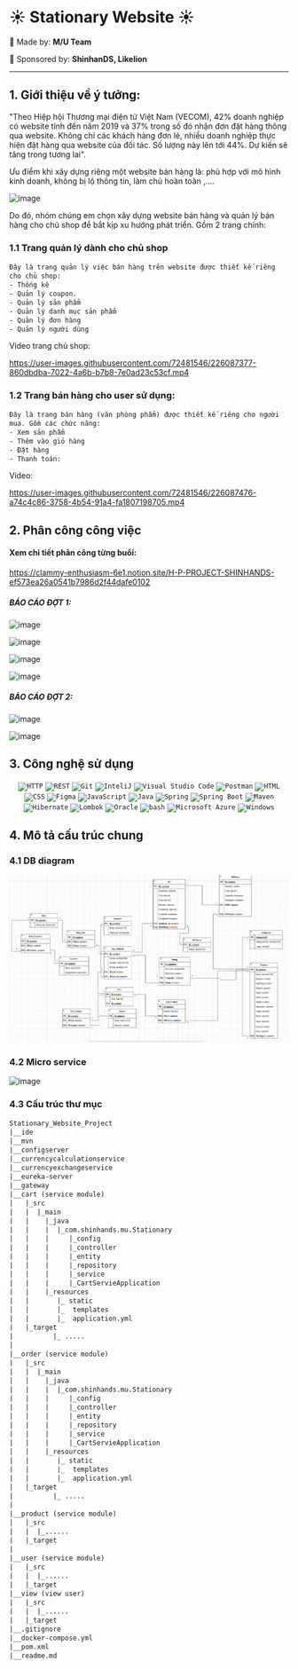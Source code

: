 # :sunny: Stationary Website :sunny:

:sunflower: Made by: 	**M/U Team**

:sunflower: Sponsored by: **ShinhanDS, Likelion**
***



## 1. Giới thiệu về ý tưởng:

"Theo Hiệp hội Thương mại điện tử Việt Nam (VECOM), 42% doanh nghiệp có website tính đến năm 2019 và 37% trong số đó nhận đơn đặt hàng thông qua website. Không chỉ các khách hàng đơn lẻ, nhiều doanh nghiệp thực hiện đặt hàng qua website của đối tác. Số lượng này lên tới 44%. 
Dự kiến sẽ tăng trong tương lai". 

Ưu điểm khi xây dựng riêng một website bán hàng là: phù hợp với mô hình kinh doanh, không bị lộ thông tin, làm chủ hoàn toàn ,....


![image](https://user-images.githubusercontent.com/72481546/226086440-800b5b86-4a63-4bb8-bcea-c1fc38d097ef.png)

Do đó, nhóm chúng em chọn xây dựng website bán hàng và quản lý bán hàng cho chủ shop để bắt kịp xu hướng phát triển. 
Gồm 2 trang chính:


### 1.1 Trang quản lý dành cho chủ shop
```
Đây là trang quản lý việc bán hàng trên website được thiết kế riêng cho chủ shop:
- Thống kê
- Quản lý coupon.
- Quản lý sản phẩm
- Quản lý danh mục sản phẩm
- Quản lý đơn hàng
- Quản lý người dùng 
```


Video trang chủ shop:

https://user-images.githubusercontent.com/72481546/226087377-860dbdba-7022-4a6b-b7b8-7e0ad23c53cf.mp4



### 1.2 Trang bán hàng cho user sử dụng:
```
Đây là trang bán hàng (văn phòng phẩm) được thiết kế riêng cho người mua. Gồm các chức năng:
- Xem sản phẩm
- Thêm vào giỏ hàng
- Đặt hàng 
- Thanh toán:
```
Video:

https://user-images.githubusercontent.com/72481546/226087476-a74c4c86-3758-4b54-91a4-fa1807198705.mp4



## 2. Phân công công việc

#### Xem chi tiết phân công từng buổi: 

https://clammy-enthusiasm-6e1.notion.site/H-P-PROJECT-SHINHANDS-ef573ea26a0541b7986d2f44dafe0102

##### BÁO CÁO ĐỢT 1:

![image](https://user-images.githubusercontent.com/72481546/226098853-09b12de0-4cce-47f2-986c-2e8b8d75e097.png)

![image](https://user-images.githubusercontent.com/72481546/226098864-f621dafc-114e-4f02-bc84-d5f4ce504d96.png)

![image](https://user-images.githubusercontent.com/72481546/226098884-caa4d3ff-144d-43d1-9bd7-5ff160687a7e.png)

![image](https://user-images.githubusercontent.com/72481546/226098935-d8a860f2-0fe0-4805-89d0-19915dc7ada2.png)

##### BÁO CÁO ĐỢT 2:

![image](https://user-images.githubusercontent.com/72481546/226098956-efb16bba-e6f2-4241-958f-98258fa68eaf.png)

![image](https://user-images.githubusercontent.com/72481546/226098969-5cbe6c55-f9b1-4584-9ed5-d80a04693b23.png)


##  3. Công nghệ sử dụng
<div align="center">
	<code><img height="50" src="https://user-images.githubusercontent.com/25181517/192107854-765620d7-f909-4953-a6da-36e1ef69eea6.png" alt="HTTP" title="HTTP" /></code>
	<code><img height="50" src="https://user-images.githubusercontent.com/25181517/192107858-fe19f043-c502-4009-8c47-476fc89718ad.png" alt="REST" title="REST" /></code>
	<code><img height="50" src="https://user-images.githubusercontent.com/25181517/192108372-f71d70ac-7ae6-4c0d-8395-51d8870c2ef0.png" alt="Git" title="Git" /></code>
	<code><img height="50" src="https://user-images.githubusercontent.com/25181517/192108890-200809d1-439c-4e23-90d3-b090cf9a4eea.png" alt="InteliJ" title="InteliJ" /></code>
	<code><img height="50" src="https://user-images.githubusercontent.com/25181517/192108891-d86b6220-e232-423a-bf5f-90903e6887c3.png" alt="Visual Studio Code" title="Visual Studio Code" /></code>
	<code><img height="50" src="https://user-images.githubusercontent.com/25181517/192109061-e138ca71-337c-4019-8d42-4792fdaa7128.png" alt="Postman" title="Postman" /></code>
	<code><img height="50" src="https://user-images.githubusercontent.com/25181517/192158954-f88b5814-d510-4564-b285-dff7d6400dad.png" alt="HTML" title="HTML" /></code>
	<code><img height="50" src="https://user-images.githubusercontent.com/25181517/183898674-75a4a1b1-f960-4ea9-abcb-637170a00a75.png" alt="CSS" title="CSS" /></code>
	<code><img height="50" src="https://user-images.githubusercontent.com/25181517/189715289-df3ee512-6eca-463f-a0f4-c10d94a06b2f.png" alt="Figma" title="Figma" /></code>
	<code><img height="50" src="https://user-images.githubusercontent.com/25181517/117447155-6a868a00-af3d-11eb-9cfe-245df15c9f3f.png" alt="JavaScript" title="JavaScript" /></code>
	<code><img height="50" src="https://user-images.githubusercontent.com/25181517/117201156-9a724800-adec-11eb-9a9d-3cd0f67da4bc.png" alt="Java" title="Java" /></code>
	<code><img height="50" src="https://user-images.githubusercontent.com/25181517/117201470-f6d56780-adec-11eb-8f7c-e70e376cfd07.png" alt="Spring" title="Spring" /></code>
	<code><img height="50" src="https://user-images.githubusercontent.com/25181517/183891303-41f257f8-6b3d-487c-aa56-c497b880d0fb.png" alt="Spring Boot" title="Spring Boot" /></code>
	<code><img height="50" src="https://user-images.githubusercontent.com/25181517/117207242-07d5a700-adf4-11eb-975e-be04e62b984b.png" alt="Maven" title="Maven" /></code>
	<code><img height="50" src="https://user-images.githubusercontent.com/25181517/117207493-49665200-adf4-11eb-808e-a9c0fcc2a0a0.png" alt="Hibernate" title="Hibernate" /></code>
	<code><img height="50" src="https://user-images.githubusercontent.com/25181517/190229463-87fa862f-ccf0-48da-8023-940d287df610.png" alt="Lombok" title="Lombok" /></code>
	<code><img height="50" src="https://user-images.githubusercontent.com/25181517/117208736-bdedc080-adf5-11eb-912f-61c7d43705f6.png" alt="Oracle" title="Oracle" /></code>
	<code><img height="50" src="https://user-images.githubusercontent.com/25181517/192158606-7c2ef6bd-6e04-47cf-b5bc-da2797cb5bda.png" alt="bash" title="bash" /></code>
	<code><img height="50" src="https://user-images.githubusercontent.com/25181517/183911544-95ad6ba7-09bf-4040-ac44-0adafedb9616.png" alt="Microsoft Azure" title="Microsoft Azure" /></code>
	<code><img height="50" src="https://user-images.githubusercontent.com/25181517/186884150-05e9ff6d-340e-4802-9533-2c3f02363ee3.png" alt="Windows" title="Windows" /></code>
</div>

## 4. Mô tả cấu trúc chung


### 4.1 DB diagram

![image](./src/main/resources/static/images/readme/dbdiagram.png)

### 4.2 Micro service

![image](https://user-images.githubusercontent.com/72481546/226092660-966c8703-5ccd-4369-bbc7-8e58fee9d95f.png)

### 4.3 Cấu trúc thư mục

```
Stationary_Website_Project
|__ide
|__mvn
|__configserver
|__currencycalculationservice
|__currencyexchangeservice
|__eureka-server
|__gateway
|__cart (service module)
|   |_src
|   |  |_main
|   |    |_java
|   |    |  |_com.shinhands.mu.Stationary
|   |    |     |_config
|   |    |     |_controller
|   |    |     |_entity
|   |    |     |_repository
|   |    |     |_service
|   |    |     |_CartServieApplication
|   |    |_resources  
|   |       |_ static
|   |       |_  templates
|   |       |_  application.yml
|   |_target
|          |_ ..... 
|
|__order (service module)
|   |_src
|   |  |_main
|   |    |_java
|   |    |  |_com.shinhands.mu.Stationary
|   |    |     |_config
|   |    |     |_controller
|   |    |     |_entity
|   |    |     |_repository
|   |    |     |_service
|   |    |     |_CartServieApplication
|   |    |_resources  
|   |       |_ static
|   |       |_  templates
|   |       |_  application.yml
|   |_target
|          |_ ..... 
|
|__product (service module)
|   |_src
|   |  |_......
|   |_target
|
|__user (service module)
|   |_src
|   |  |_......
|   |_target
|__view (view user)
|   |_src
|   |  |_......
|   |_target
|__.gitignore
|__docker-compose.yml
|__pom.xml
|__readme.md


```


